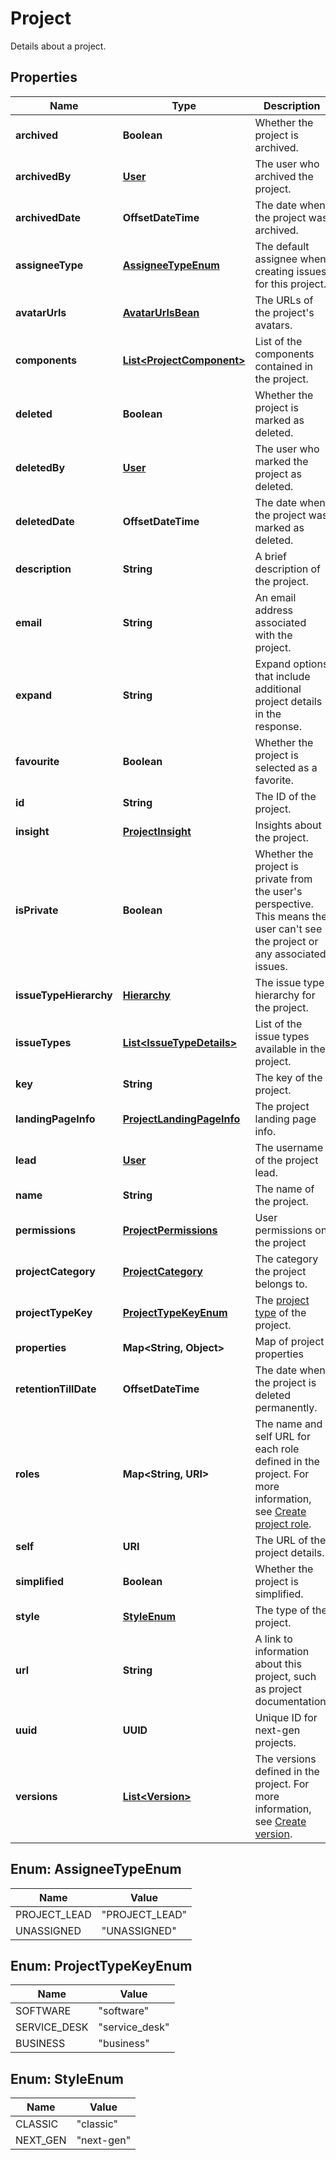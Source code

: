 

# Project

Details about a project.

## Properties

| Name | Type | Description | Notes |
|------------ | ------------- | ------------- | -------------|
|**archived** | **Boolean** | Whether the project is archived. |  [optional] [readonly] |
|**archivedBy** | [**User**](User.md) | The user who archived the project. |  [optional] [readonly] |
|**archivedDate** | **OffsetDateTime** | The date when the project was archived. |  [optional] [readonly] |
|**assigneeType** | [**AssigneeTypeEnum**](#AssigneeTypeEnum) | The default assignee when creating issues for this project. |  [optional] [readonly] |
|**avatarUrls** | [**AvatarUrlsBean**](AvatarUrlsBean.md) | The URLs of the project&#39;s avatars. |  [optional] [readonly] |
|**components** | [**List&lt;ProjectComponent&gt;**](ProjectComponent.md) | List of the components contained in the project. |  [optional] [readonly] |
|**deleted** | **Boolean** | Whether the project is marked as deleted. |  [optional] [readonly] |
|**deletedBy** | [**User**](User.md) | The user who marked the project as deleted. |  [optional] [readonly] |
|**deletedDate** | **OffsetDateTime** | The date when the project was marked as deleted. |  [optional] [readonly] |
|**description** | **String** | A brief description of the project. |  [optional] [readonly] |
|**email** | **String** | An email address associated with the project. |  [optional] |
|**expand** | **String** | Expand options that include additional project details in the response. |  [optional] [readonly] |
|**favourite** | **Boolean** | Whether the project is selected as a favorite. |  [optional] |
|**id** | **String** | The ID of the project. |  [optional] |
|**insight** | [**ProjectInsight**](ProjectInsight.md) | Insights about the project. |  [optional] [readonly] |
|**isPrivate** | **Boolean** | Whether the project is private from the user&#39;s perspective. This means the user can&#39;t see the project or any associated issues. |  [optional] [readonly] |
|**issueTypeHierarchy** | [**Hierarchy**](Hierarchy.md) | The issue type hierarchy for the project. |  [optional] [readonly] |
|**issueTypes** | [**List&lt;IssueTypeDetails&gt;**](IssueTypeDetails.md) | List of the issue types available in the project. |  [optional] [readonly] |
|**key** | **String** | The key of the project. |  [optional] [readonly] |
|**landingPageInfo** | [**ProjectLandingPageInfo**](ProjectLandingPageInfo.md) | The project landing page info. |  [optional] [readonly] |
|**lead** | [**User**](User.md) | The username of the project lead. |  [optional] [readonly] |
|**name** | **String** | The name of the project. |  [optional] [readonly] |
|**permissions** | [**ProjectPermissions**](ProjectPermissions.md) | User permissions on the project |  [optional] [readonly] |
|**projectCategory** | [**ProjectCategory**](ProjectCategory.md) | The category the project belongs to. |  [optional] [readonly] |
|**projectTypeKey** | [**ProjectTypeKeyEnum**](#ProjectTypeKeyEnum) | The [project type](https://confluence.atlassian.com/x/GwiiLQ#Jiraapplicationsoverview-Productfeaturesandprojecttypes) of the project. |  [optional] [readonly] |
|**properties** | **Map&lt;String, Object&gt;** | Map of project properties |  [optional] [readonly] |
|**retentionTillDate** | **OffsetDateTime** | The date when the project is deleted permanently. |  [optional] [readonly] |
|**roles** | **Map&lt;String, URI&gt;** | The name and self URL for each role defined in the project. For more information, see [Create project role](#api-rest-api-3-role-post). |  [optional] [readonly] |
|**self** | **URI** | The URL of the project details. |  [optional] [readonly] |
|**simplified** | **Boolean** | Whether the project is simplified. |  [optional] [readonly] |
|**style** | [**StyleEnum**](#StyleEnum) | The type of the project. |  [optional] [readonly] |
|**url** | **String** | A link to information about this project, such as project documentation. |  [optional] [readonly] |
|**uuid** | **UUID** | Unique ID for next-gen projects. |  [optional] [readonly] |
|**versions** | [**List&lt;Version&gt;**](Version.md) | The versions defined in the project. For more information, see [Create version](#api-rest-api-3-version-post). |  [optional] [readonly] |



## Enum: AssigneeTypeEnum

| Name | Value |
|---- | -----|
| PROJECT_LEAD | &quot;PROJECT_LEAD&quot; |
| UNASSIGNED | &quot;UNASSIGNED&quot; |



## Enum: ProjectTypeKeyEnum

| Name | Value |
|---- | -----|
| SOFTWARE | &quot;software&quot; |
| SERVICE_DESK | &quot;service_desk&quot; |
| BUSINESS | &quot;business&quot; |



## Enum: StyleEnum

| Name | Value |
|---- | -----|
| CLASSIC | &quot;classic&quot; |
| NEXT_GEN | &quot;next-gen&quot; |



